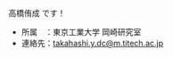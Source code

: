 高橋侑成 です！
- 所属　：東京工業大学 岡崎研究室
- 連絡先：takahashi.y.dc@m.titech.ac.jp

<!---
yukinari-takahashi/yukinari-takahashi is a ✨ special ✨ repository because its `README.md` (this file) appears on your GitHub profile.
You can click the Preview link to take a look at your changes.
--->
